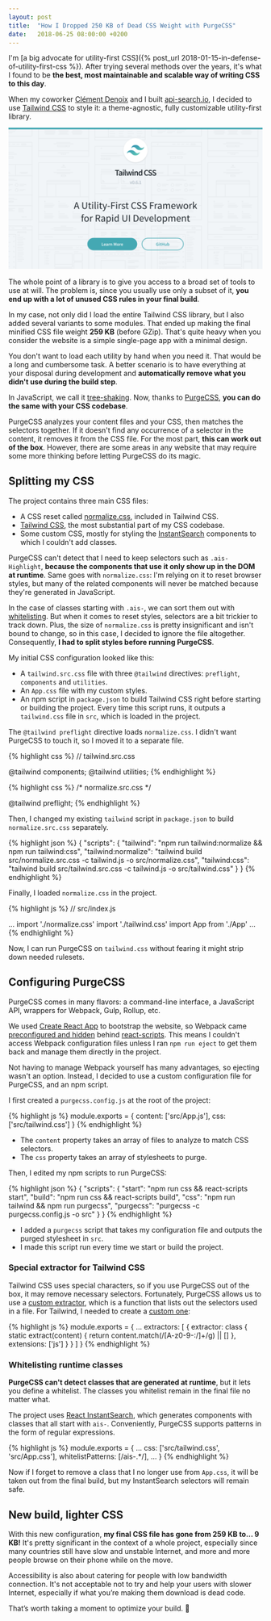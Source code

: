 ```yaml
---
layout: post
title:  "How I Dropped 250 KB of Dead CSS Weight with PurgeCSS"
date:   2018-06-25 08:00:00 +0200
---
```


I'm [a big advocate for utility-first CSS]({% post_url 2018-01-15-in-defense-of-utility-first-css %}). After trying several methods over the years, it's what I found to be **the best, most maintainable and scalable way of writing CSS to this day**.

When my coworker [Clément Denoix][github:clemfromspace] and I built [api-search.io][api-search], I decided to use [Tailwind CSS][tailwindcss] to style it: a theme-agnostic, fully customizable utility-first library.

![Tailwind CSS](assets/2018-06-25/tailwind-css.png)

The whole point of a library is to give you access to a broad set of tools to use at will. The problem is, since you usually use only a subset of it, **you end up with a lot of unused CSS rules in your final build**.

In my case, not only did I load the entire Tailwind CSS library, but I also added several variants to some modules. That ended up making the final minified CSS file weight **259 KB** (before GZip). That's quite heavy when you consider the website is a simple single-page app with a minimal design.

You don't want to load each utility by hand when you need it. That would be a long and cumbersome task. A better scenario is to have everything at your disposal during development and **automatically remove what you didn't use during the build step**.

In JavaScript, we call it [tree-shaking][mdn:tree-shaking]. Now, thanks to [PurgeCSS][purgecss], **you can do the same with your CSS codebase**.

PurgeCSS analyzes your content files and your CSS, then matches the selectors together. If it doesn't find any occurrence of a selector in the content, it removes it from the CSS file. For the most part, **this can work out of the box**. However, there are some areas in any website that may require some more thinking before letting PurgeCSS do its magic.

## Splitting my CSS

The project contains three main CSS files:

- A CSS reset called [normalize.css][github:normalize.css], included in Tailwind CSS.
- [Tailwind CSS][tailwindcss], the most substantial part of my CSS codebase.
- Some custom CSS, mostly for styling the [InstantSearch][algolia:react-instantsearch] components to which I couldn't add classes.

PurgeCSS can't detect that I need to keep selectors such as `.ais-Highlight`, **because the components that use it only show up in the DOM at runtime**. Same goes with `normalize.css`: I'm relying on it to reset browser styles, but many of the related components will never be matched because they're generated in JavaScript.

In the case of classes starting with `.ais-`, we can sort them out with [whitelisting](#whitelisting-runtime-classes). But when it comes to reset styles, selectors are a bit trickier to track down. Plus, the size of `normalize.css` is pretty insignificant and isn't bound to change, so in this case, I decided to ignore the file altogether. Consequently, **I had to split styles before running PurgeCSS**.

My initial CSS configuration looked like this:

- A `tailwind.src.css` file with three `@tailwind` directives: `preflight`, `components` and `utilities`.
- An `App.css` file with my custom styles.
- An npm script in `package.json` to build Tailwind CSS right before starting or building the project. Every time this script runs, it outputs a `tailwind.css` file in `src`, which is loaded in the project.

The `@tailwind preflight` directive loads `normalize.css`. I didn't want PurgeCSS to touch it, so I moved it to a separate file.

{% highlight css %}
// tailwind.src.css

@tailwind components;
@tailwind utilities;
{% endhighlight %}

{% highlight css %}
/* normalize.src.css */

@tailwind preflight;
{% endhighlight %}

Then, I changed my existing `tailwind` script in `package.json` to build `normalize.src.css` separately.

{% highlight json %}
{
  "scripts": {
    "tailwind": "npm run tailwind:normalize && npm run tailwind:css",
    "tailwind:normalize": "tailwind build src/normalize.src.css -c tailwind.js -o src/normalize.css",
    "tailwind:css": "tailwind build src/tailwind.src.css -c tailwind.js -o src/tailwind.css"
  }
}
{% endhighlight %}

Finally, I loaded `normalize.css` in the project.

{% highlight js %}
// src/index.js

...
import './normalize.css'
import './tailwind.css'
import App from './App'
...
{% endhighlight %}

Now, I can run PurgeCSS on `tailwind.css` without fearing it might strip down needed rulesets.

## Configuring PurgeCSS

PurgeCSS comes in many flavors: a command-line interface, a JavaScript API, wrappers for Webpack, Gulp, Rollup, etc.

We used [Create React App][github:create-react-app] to bootstrap the website, so Webpack came [preconfigured and hidden][github:create-react-app:webpack] behind [react-scripts][npm:react-scripts]. This means I couldn't access Webpack configuration files unless I ran `npm run eject` to get them back and manage them directly in the project.

Not having to manage Webpack yourself has many advantages, so ejecting wasn't an option. Instead, I decided to use a custom configuration file for PurgeCSS, and an npm script.

I first created a `purgecss.config.js` at the root of the project:

{% highlight js %}
module.exports = {
  content: ['src/App.js'],
  css: ['src/tailwind.css']
}
{% endhighlight %}

- The `content` property takes an array of files to analyze to match CSS selectors.
- The `css` property takes an array of stylesheets to purge.

Then, I edited my npm scripts to run PurgeCSS:

{% highlight json %}
{
  "scripts": {
    "start": "npm run css && react-scripts start",
    "build": "npm run css && react-scripts build",
    "css": "npm run tailwind && npm run purgecss",
    "purgecss": "purgecss -c purgecss.config.js -o src"
  }
}
{% endhighlight %}

- I added a `purgecss` script that takes my configuration file and outputs the purged stylesheet in `src`.
- I made this script run every time we start or build the project.

### Special extractor for Tailwind CSS

Tailwind CSS uses special characters, so if you use PurgeCSS out of the box, it may remove necessary selectors. Fortunately, PurgeCSS allows us to use a [custom extractor][purgecss:creating-an-extractor], which is a function that lists out the selectors used in a file. For Tailwind, I needed to create a [custom one][tailwindcss:controlling-file-size]:

{% highlight js %}
module.exports = {
  ...
  extractors: [
    {
      extractor: class {
        static extract(content) {
          return content.match(/[A-z0-9-:\/]+/g) || []
        },
        extensions: ['js']
      }
    }
  ]
}
{% endhighlight %}

### Whitelisting runtime classes

**PurgeCSS can't detect classes that are generated at runtime**, but it lets you define a whitelist. The classes you whitelist remain in the final file no matter what.

The project uses [React InstantSearch][algolia:react-instantsearch], which generates components with classes that all start with `ais-`. Conveniently, PurgeCSS supports patterns in the form of regular expressions.

{% highlight js %}
module.exports = {
  ...
  css: ['src/tailwind.css', 'src/App.css'],
  whitelistPatterns: [/ais-.*/],
  ...
}
{% endhighlight %}

Now if I forget to remove a class that I no longer use from `App.css`, it will be taken out from the final build, but my InstantSearch selectors will remain safe.

## New build, lighter CSS

With this new configuration, **my final CSS file has gone from 259 KB  to… 9 KB!** It's pretty significant in the context of a whole project, especially since many countries still have slow and unstable Internet, and more and more people browse on their phone while on the move.

Accessibility is also about catering for people with low bandwidth connection. It's not acceptable not to try and help your users with slower Internet, especially if what you’re making them download is dead code.

That’s worth taking a moment to optimize your build. 🙂

[github:clemfromspace]: https://github.com/clemfromspace
[api-search]: https://www.api-search.io/
[tailwindcss]: https://tailwindcss.com/
[mdn:tree-shaking]: https://developer.mozilla.org/en-US/docs/Glossary/Tree_shaking
[purgecss]: https://www.purgecss.com/
[github:normalize.css]: https://github.com/necolas/normalize.css
[algolia:react-instantsearch]: https://community.algolia.com/react-instantsearch/
[github:create-react-app]: https://github.com/facebook/create-react-app
[github:create-react-app:webpack]: https://github.com/facebook/create-react-app#get-started-immediately
[npm:react-scripts]: https://www.npmjs.com/package/react-scripts
[purgecss:creating-an-extractor]: https://www.purgecss.com/extractors#creating-an-extractor
[tailwindcss:controlling-file-size]: https://tailwindcss.com/docs/controlling-file-size/
